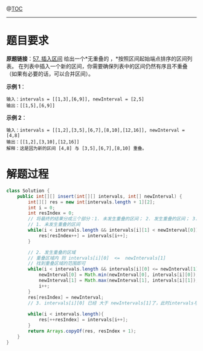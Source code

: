 @[TOC](目录🏇)

***

# 题目要求

**原题链接**：[57. 插入区间](https://leetcode-cn.com/problems/insert-interval/) 
给出一个*无重叠的 ，*按照区间起始端点排序的区间列表。
在列表中插入一个新的区间，你需要确保列表中的区间仍然有序且不重叠（如果有必要的话，可以合并区间）。

**示例 1**：

```
输入：intervals = [[1,3],[6,9]], newInterval = [2,5]
输出：[[1,5],[6,9]]
```

**示例 2**：

```
输入：intervals = [[1,2],[3,5],[6,7],[8,10],[12,16]], newInterval = [4,8]
输出：[[1,2],[3,10],[12,16]]
解释：这是因为新的区间 [4,8] 与 [3,5],[6,7],[8,10] 重叠。
```



# 解题过程

```java
class Solution {
    public int[][] insert(int[][] intervals, int[] newInterval) {
        int[][] res = new int[intervals.length + 1][2];
        int i = 0;
        int resIndex = 0;
        // 将最终的结果分成三个部分：1. 未发生重叠的区间； 2. 发生重叠的区间； 3. 剩下的区间
        // 1. 未发生重叠的区间
        while(i < intervals.length && intervals[i][1] < newInterval[0]){
            res[resIndex++] = intervals[i++];
        }

        // 2. 发生重叠的区域
        // 重叠区域内 则 intervals[i][0]  <=  newIntervals[1]
        // 找到重叠区域的范围即可
        while(i < intervals.length && intervals[i][0] <= newInterval[1]){
            newInterval[0] = Math.min(newInterval[0], intervals[i][0]);
            newInterval[1] = Math.max(newInterval[1], intervals[i][1]);
            i++;
        }
        res[resIndex] = newInterval;
        // 3. intervals[i][0] 已经 大于 newIntervals[1]了，此时intervals与newInterval已经无重叠
        
        while(i < intervals.length){
            res[++resIndex] = intervals[i++];
        }
        return Arrays.copyOf(res, resIndex + 1);
    }
}
```

